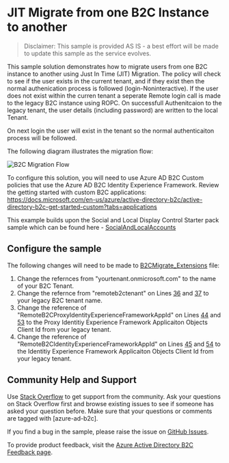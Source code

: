 # JIT Migrate from one B2C Instance to another
> Disclaimer: This sample is provided AS IS - a best effort will be made to update this sample as the service evolves.

This sample solution demonstrates how to migrate users from one B2C instance to another using Just In Time (JIT) Migration.
The policy will check to see if the user exists in the current tenant, and if they exist then the normal authenication process is followed (login-Noninteractive).
If the user does not exist within the curren tenant a seperate Remote login call is made to the legacy B2C instance using ROPC.
On successfull Authenitcaion to the legacy tenant, the user details (including password) are written to the local Tenant.

On next login the user will exist in the tenant so the normal authenticaiton process will be followed.

The following diagram illustrates the migration flow:

![B2C Migration Flow](media/B2CMigrateImage.jpg)

To configure this solution, you will need to use Azure AD B2C Custom policies that use the Azure AD B2C Identity Experience Framework.  Review the getting started with custom B2C applications:
https://docs.microsoft.com/en-us/azure/active-directory-b2c/active-directory-b2c-get-started-custom?tabs=applications

This example builds upon the Social and Local Display Control Starter pack sample which can be found here - [SocialAndLocalAccounts](https://github.com/Azure-Samples/active-directory-b2c-custom-policy-starterpack/tree/master/Display%20Controls%20Starterpack/SocialAndLocalAccounts)

## Configure the sample

The following changes will need to be made to [B2CMigrate_Extensions](Policy/B2CMigrate_Extensions.xml) file:
1. Change the refernces from "yourtenant.onmicrosoft.com" to the name of your B2C Tenant.
1. Change the refernce from "remoteb2ctenant" on Lines [36](Policy/B2CMigrate_Extensions.xml#L36) and [37](policy/B2CMigrate_Extensions.xml#L37) to your legacy B2C tenant name.
1. Change the reference of "RemoteB2CProxyIdentityExperienceFrameworkAppId" on Lines [44](Policy/B2CMigrate_Extensions.xml#L44) and [53](Policy/B2CMigrate_Extensions.xml#L53) to the Proxy Identitiy Experience Framework Applicaiton Objects Client Id from your legacy tenant.
1. Change the reference of "RemoteB2CIdentityExperienceFrameworkAppId" on Lines [45](Policy/B2CMigrate_Extensions.xml#L45) and [54](Policy/B2CMigrate_Extensions.xml#L54) to the Identitiy Experience Framework Applicaiton Objects Client Id from your legacy tenant.


## Community Help and Support
Use [Stack Overflow](https://stackoverflow.com/questions/tagged/azure-ad-b2c) to get support from the community. Ask your questions on Stack Overflow first and browse existing issues to see if someone has asked your question before. Make sure that your questions or comments are tagged with [azure-ad-b2c].

If you find a bug in the sample, please raise the issue on [GitHub Issues](https://github.com/azure-ad-b2c/samples/issues).

To provide product feedback, visit the [Azure Active Directory B2C Feedback page](https://feedback.azure.com/forums/169401-azure-active-directory?category_id=160596).
